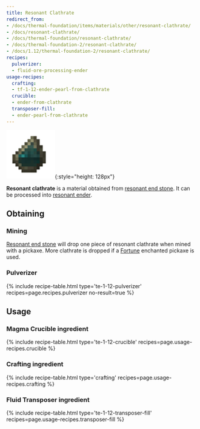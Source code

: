 ```yaml
---
title: Resonant Clathrate
redirect_from:
- /docs/thermal-foundation/items/materials/other/resonant-clathrate/
- /docs/resonant-clathrate/
- /docs/thermal-foundation/resonant-clathrate/
- /docs/thermal-foundation-2/resonant-clathrate/
- /docs/1.12/thermal-foundation-2/resonant-clathrate/
recipes:
  pulverizer:
  - fluid-ore-processing-ender
usage-recipes:
  crafting:
  - tf-1-12-ender-pearl-from-clathrate
  crucible:
  - ender-from-clathrate
  transposer-fill:
  - ender-pearl-from-clathrate
---
```


![Resonant clathrate](/assets/images/thermal-foundation-2/clathrate-ender.gif){:style="height: 128px"}


**Resonant clathrate** is a material obtained from [resonant end
stone](../resonant-end-stone/). It can be processed into [resonant
ender](../resonant-ender/).


Obtaining
---------

### Mining
[Resonant end stone](../resonant-end-stone/) will drop one piece of resonant
clathrate when mined with a pickaxe. More clathrate is dropped if a
[Fortune](https://minecraft.gamepedia.com/Fortune) enchanted pickaxe is used.

### Pulverizer
{% include recipe-table.html type='te-1-12-pulverizer' recipes=page.recipes.pulverizer no-result=true %}


Usage
-----

### Magma Crucible ingredient
{% include recipe-table.html type='te-1-12-crucible' recipes=page.usage-recipes.crucible %}

### Crafting ingredient
{% include recipe-table.html type='crafting' recipes=page.usage-recipes.crafting %}

### Fluid Transposer ingredient
{% include recipe-table.html type='te-1-12-transposer-fill' recipes=page.usage-recipes.transposer-fill %}
